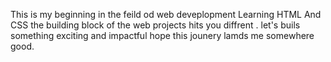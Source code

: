 This is my beginning in the feild od web deveplopment 
Learning HTML And CSS the building block of the web projects hits you diffrent .
let's buils something exciting and impactful hope this jounery lamds me somewhere good.
